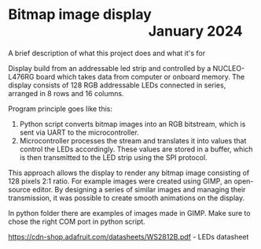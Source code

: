 
# Bitmap image display &nbsp;&nbsp;&nbsp;&nbsp;&nbsp;&nbsp;&nbsp;&nbsp;&nbsp;&nbsp;&nbsp;&nbsp;&nbsp;&nbsp;&nbsp;&nbsp;&nbsp;&nbsp;&nbsp;&nbsp;&nbsp;&nbsp;&nbsp;&nbsp;&nbsp;&nbsp;&nbsp;&nbsp;&nbsp;&nbsp;&nbsp;&nbsp;&nbsp;&nbsp;&nbsp;&nbsp;&nbsp;&nbsp;&nbsp;&nbsp;&nbsp;&nbsp; January 2024

A brief description of what this project does and what it's for

Display build from an addressable led strip and controlled by a NUCLEO-L476RG board which takes data from computer or onboard memory. The display consists of 128 RGB addressable LEDs connected in series, arranged in 8 rows and 16 columns.

Program principle goes like this:  
1. Python script converts bitmap images into an RGB bitstream, which is sent via UART to the microcontroller.
2. Microcontroller processes the stream and translates it into values that control the LEDs accordingly. These values are stored in a buffer, which is then transmitted to the LED strip using the SPI protocol.

This approach allows the display to render any bitmap image consisting of 128 pixels 2:1 ratio. For example images were created using GIMP, an open-source editor. By designing a series of similar images and managing their transmission, it was possible to create smooth animations on the display.

In python folder there are examples of images made in GIMP. Make sure to chose the right COM port in python script.

https://cdn-shop.adafruit.com/datasheets/WS2812B.pdf - LEDs datasheet
